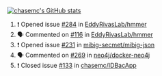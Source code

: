 [![chasemc's GitHub stats](https://github-readme-stats.vercel.app/api?username=chasemc)](https://github.com/anuraghazra/github-readme-stats)


<!--START_SECTION:activity-->
1. ❗️ Opened issue [#284](https://github.com/EddyRivasLab/hmmer/issues/284) in [EddyRivasLab/hmmer](https://github.com/EddyRivasLab/hmmer)
2. 🗣 Commented on [#116](https://github.com/EddyRivasLab/hmmer/issues/116) in [EddyRivasLab/hmmer](https://github.com/EddyRivasLab/hmmer)
3. ❗️ Opened issue [#231](https://github.com/mibig-secmet/mibig-json/issues/231) in [mibig-secmet/mibig-json](https://github.com/mibig-secmet/mibig-json)
4. 🗣 Commented on [#269](https://github.com/neo4j/docker-neo4j/issues/269) in [neo4j/docker-neo4j](https://github.com/neo4j/docker-neo4j)
5. ❗️ Closed issue [#133](https://github.com/chasemc/IDBacApp/issues/133) in [chasemc/IDBacApp](https://github.com/chasemc/IDBacApp)
<!--END_SECTION:activity-->
